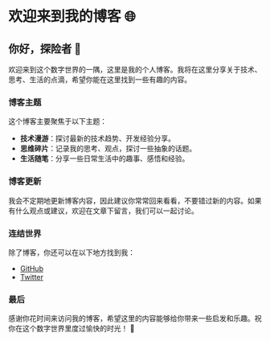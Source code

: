 # 欢迎来到我的博客 🌐

## 你好，探险者 👋

欢迎来到这个数字世界的一隅，这里是我的个人博客。我将在这里分享关于技术、思考、生活的点滴，希望你能在这里找到一些有趣的内容。

### 博客主题

这个博客主要聚焦于以下主题：

- **技术漫游**：探讨最新的技术趋势、开发经验分享。
- **思维碎片**：记录我的思考、观点，探讨一些抽象的话题。
- **生活随笔**：分享一些日常生活中的趣事、感悟和经验。

### 博客更新

我会不定期地更新博客内容，因此建议你常常回来看看，不要错过新的内容。如果有什么观点或建议，欢迎在文章下留言，我们可以一起讨论。

### 连结世界

除了博客，你还可以在以下地方找到我：

- [GitHub](https://github.com/fdkang)
- [Twitter](https://twitter.com)

### 最后

感谢你花时间来访问我的博客，希望这里的内容能够给你带来一些启发和乐趣。祝你在这个数字世界里度过愉快的时光！ 🚀
